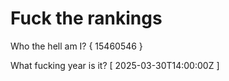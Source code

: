 # Fuck the rankings

Who the hell am I?
{ 15460546 }

What fucking year is it?
[ 2025-03-30T14:00:00Z ]
